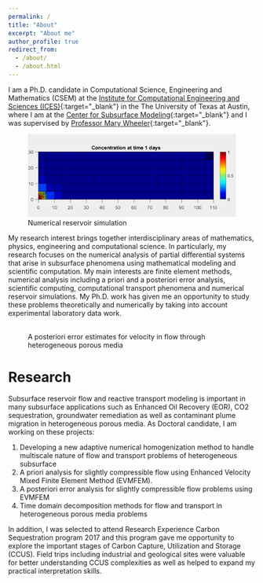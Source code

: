 ```yaml
---
permalink: /
title: "About"
excerpt: "About me"
author_profile: true
redirect_from: 
  - /about/
  - /about.html
---
```


I am a Ph.D. candidate in Computational Science, Engineering and Mathematics (CSEM) at 
the [Institute for Computational Engineering and Sciences (ICES)](https://www.ices.utexas.edu/){:target="_blank"}  in the The University of Texas at Austin, 
where I am at the [Center for Subsurface Modeling](http://csm.ices.utexas.edu/){:target="_blank"} and I was supervised by [Professor Mary Wheeler](http://users.ices.utexas.edu/~mfw/){:target="_blank"}.

<figure>
  <img src="/images/animations/SPE10_L37_simulation.gif" alt="">
  <figcaption> Numerical reservoir simulation</figcaption>
</figure>

My research interest brings together interdisciplinary areas of mathematics, physics, engineering and
computational science. In particularly, my research focuses on the numerical analysis of partial differential
systems that arise in subsurface phenomena using mathematical modeling and scientific computation.
My main interests are finite element methods, numerical analysis including a priori and a posteriori error
analysis, scientific computing, computational transport phenomena and numerical reservoir simulations.
My Ph.D. work has given me an opportunity to study these problems theoretically and numerically by
taking into account experimental laboratory data work.


<figure>
  <p align="center">
  <div class="image_resize">
  <img src="/images/animations/actual_error_velocity.gif"  alt="">
  <figcaption> A posteriori error estimates for velocity in flow through heterogeneous porous media</figcaption>
  </div>
  </p>
</figure>

Research
=====
Subsurface reservoir flow and reactive transport modeling is important in many subsurface applications
such as Enhanced Oil Recovery (EOR), CO2 sequestration, groundwater remediation as well as contaminant
plume migration in heterogeneous porous media. As Doctoral candidate, I am working on these projects:
1. Developing a new adaptive numerical homogenization method to handle multiscale nature of flow and
	transport problems of heterogeneous subsurface
2. A priori analysis for slightly compressible flow using Enhanced Velocity Mixed Finite Element Method
	(EVMFEM).
3. A posteriori error analysis for slightly compressible flow problems using EVMFEM
4. Time domain decomposition methods for flow and transport in heterogeneous porous media problems
	
In addition, I was selected to attend Research Experience Carbon Sequestration program 2017
and this program gave me opportunity to explore the important stages of Carbon Capture, Utilization
and Storage (CCUS). Field trips including industrial and geological sites were valuable for better
understanding CCUS complexities as well as helped to expand my practical interpretation skills.
